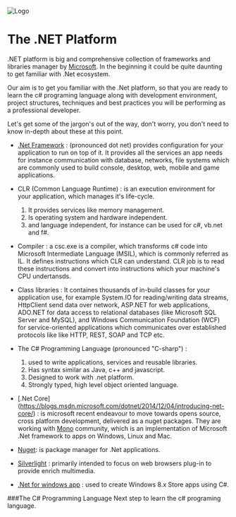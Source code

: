 ![Logo][logo]

# The .NET Platform 

.NET platform is big and comprehensive collection of frameworks and libraries manager by [Microsoft](https://www.microsoft.com/net). In the beginning it could be quite daunting to get familiar with .Net ecosystem.

Our aim is to get you familiar with the .Net platform, so that you are ready to learn the c# programing language along with development environment, project structures, techniques and best practices you will be performing as a professional developer.

Let's get some of the jargon's out of the way, don't worry, you don't need to know in-depth about these at this point.

* [.Net Framework](https://msdn.microsoft.com/en-gb/library/w0x726c2(v=vs.110).aspx) : (pronounced dot net) provides configuration for your application to run on top of it. 
It provides all the services an app needs for instance communication with database, networks, file systems which are commonly used to build console, desktop, web, mobile and game applications.

 * CLR (Common Language Runtime) : is an execution environment for your application, which manages it's life-cycle.
     1. It provides services like memory management.
     2. Is operating system and hardware independent.
     3. and language independent, for instance can be used for c#, vb.net and f#.
 
 * Compiler : a csc.exe is a compiler, which transforms c# code into Microsoft Intermediate Language (MSIL), which is commonly referred as IL. It defines instructions which CLR can understand. CLR job is to read these instructions and convert into instructions which your machine's CPU undertansds.
 
 * Class libraries : It containes thousands of in-build classes for your application use, for example System.IO for reading/writing data streams, HttpClient send data over network, ASP.NET for web applications, ADO.NET for data access to relational databases (like Microsoft SQL Server and MySQL), and Windows Communication Foundation (WCF) for service-oriented applications which communicates over established protocols like like HTTP, REST, SOAP and TCP etc.

 * The C# Programming Language (pronounced "C-sharp") : 
    1. used to write applications, services and reusable libraries.
    2. Has syntax similar as Java, c++ and javascript. 
    3. Designed to work with .net platform.
    4. Strongly typed, high level object oriented language.

* [.Net Core] (https://blogs.msdn.microsoft.com/dotnet/2014/12/04/introducing-net-core/) : is microsoft recent endeavour to move towards opens source, cross platform development, delivered as a nuget packages. They are working with [Mono](http://www.mono-project.com/) community, which is an implementation of Microsoft .Net framework to apps on Windows, Linux and Mac.

* [Nuget](https://www.nuget.org/): is package manager for .Net applications.

* [Silverlight](https://www.microsoft.com/silverlight/) : primarily intended to focus on web browsers plug-in to provide enrich multimedia.
  
* [.Net for windows app](https://msdn.microsoft.com/en-gb/library/br230302.aspx) : used to create Windows 8.x Store apps using C#.

###The C# Programming Language
Next step to learn the c# programing language.

[logo]: https://cloud.githubusercontent.com/assets/5607371/13464681/4b7ca26a-e0b8-11e5-961b-b87dbb971364.png
